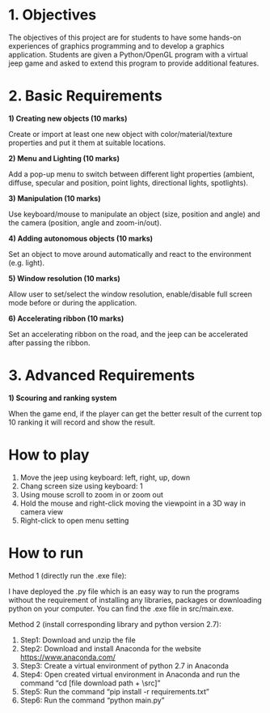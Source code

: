 ﻿# **1. Objectives** 
The objectives of this project are for students to have some hands-on experiences of graphics programming and to develop a graphics application. Students are given a Python/OpenGL program with a virtual jeep game and asked to extend this program to provide additional features.

# **2. Basic Requirements**
**1) Creating new objects (10 marks)**

Create or import at least one new object with color/material/texture properties and put it them at suitable locations.

**2) Menu and Lighting (10 marks)**

Add a pop-up menu to switch between different light properties (ambient, diffuse, specular and position, point lights, directional lights, spotlights).

**3) Manipulation (10 marks)**

Use keyboard/mouse to manipulate an object (size, position and angle) and the camera (position, angle and zoom-in/out).

**4) Adding autonomous objects (10 marks)**

Set an object to move around automatically and react to the environment (e.g. light).

**5) Window resolution (10 marks)**

Allow user to set/select the window resolution, enable/disable full screen mode before or during the application.

**6) Accelerating ribbon (10 marks)**

Set an accelerating ribbon on the road, and the jeep can be accelerated after passing the ribbon.

# **3. Advanced Requirements**
**1) Scouring and ranking system** 

When the game end, if the player can get the better result of the current top 10 ranking it will record and show the result.

# **How to play**

1. Move the jeep using keyboard: left, right, up, down
2. Chang screen size using keyboard: 1
3. Using mouse scroll to zoom in or zoom out
4. Hold the mouse and right-click moving the viewpoint in a 3D way in camera view
5. Right-click to open menu setting

# **How to run**

Method 1 (directly run the .exe file):

I have deployed the .py file which is an easy way to run the programs without the requirement of installing any libraries, packages or downloading python on your computer. You can find the .exe file in src/main.exe.


Method 2 (install corresponding library and python version 2.7):

1. Step1: Download and unzip the file
2. Step2: Download and install Anaconda for the website https://www.anaconda.com/
3. Step3: Create a virtual environment of python 2.7 in Anaconda
4. Step4: Open created virtual environment in Anaconda and run the command “cd [file download path + \src]”
5. Step5: Run the command “pip install -r requirements.txt”
6. Step6: Run the command “python main.py”
